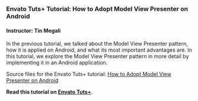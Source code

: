 ### Envato Tuts+ Tutorial: How to Adopt Model View Presenter on Android

#### Instructor: Tin Megali

In the previous tutorial, we talked about the Model View Presenter pattern, how it is applied on Android, and what its most important advantages are. In this tutorial, we explore the Model View Presenter pattern in more detail by implementing it in an Android application.

Source files for the Envato Tuts+ tutorial: [How to Adopt Model View Presenter on Android](http://code.tutsplus.com/tutorials/how-to-adopt-model-view-presenter-on-android--cms-26206)

**Read this tutorial on [Envato Tuts+](https://code.tutsplus.com)**.
